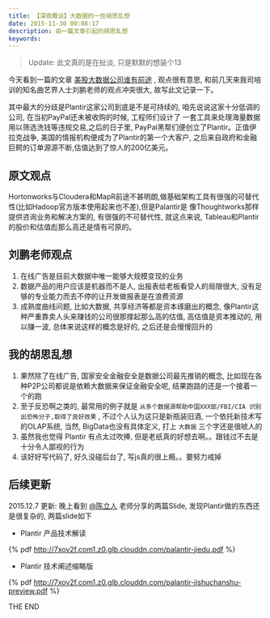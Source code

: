 ```yaml
---
title: 【深夜概谈】大数据的一些胡思乱想
date: 2015-11-30 00:08:17
description: 由一篇文章引起的胡思乱想
keywords:
---
```


> Update: 此文真的是在扯淡, 只是默默的想装个13


今天看到一篇的文章 [美股大数据公司谁有前途](http://www.douban.com/note/524648018/) , 观点很有意思, 和前几天来我司培训的知名曲艺界人士刘鹏老师的观点冲突很大, 故写此文记录一下。

其中最大的分歧是Plantir这家公司到底是不是可持续的, 咱先说说这家十分低调的公司, 在当初PayPal还未被收购的时候, 工程师们设计了
一套工具来处理海量数据用以筛选洗钱等违规交易,之后的日子里, PayPal黑帮们便创立了Plantir。正值伊拉克战争, 美国的情报机构便成为了Plantir的第一个大客户, 之后来自政府和金融巨鳄的订单源源不断,估值达到了惊人的200亿美元。

## 原文观点

Hortonworks与Cloudera和MapR前途不甚明朗,做基础架构工具有很强的可替代性(比如Hadoop官方版本使用起来也不差),但是Palantir是
像Thoughtworks那样提供咨询业务和解决方案的, 有很强的不可替代性, 就这点来说, Tableau和Plantir的股价和估值彪那么高还是情有可原的。

## 刘鹏老师观点

1. 在线广告是目前大数据中唯一能够大规模变现的业务
2. 数据产品的用户应该是机器而不是人, 出报表给老板看受人的局限很大, 没有足够的专业能力而去不停的让开发做报表是在浪费资源
3. 成熟度曲线问题, 比如大数据, 共享经济等都是资本琢磨出的概念, 像Plantir这种严重靠卖人头来赚钱的公司很那撑起那么高的估值, 高估值是资本推动的, 用以赚一波, 总体来说这样的概念是好的, 之后还是会慢慢回升的


## 我的胡思乱想

1. 果然除了在线广告, 国家安全金融安全是数据公司最先推销的概念, 比如现在各种P2P公司都说是依赖大数据来保证金融安全呢, 结果跑路的还是一个接着一个的跑
2. 至于反恐啊之类的, 最常用的例子就是 `从多个数据源帮助中国XXX部/FBI/CIA 识别出恐怖分子,取得了良好效果` , 不过个人认为这只是新瓶装旧酒, 一个依托新技术写的OLAP系统, 当然, BigData也没有具体定义, 打上 `大数据` 三个字还是很唬人的
3. 虽然我也觉得 Plantir 有点太过吹捧, 但是老纸真的好想去啊。。跟钱过不去是十分令人鄙视的行为
4. 该好好写代码了, 好久没碰后台了, 写js真的很上瘾。。要努力戒掉


## 后续更新

2015.12.7 更新: 晚上看到 [@陈立人](http://weibo.com/lirenchen) 老师分享的两篇Slide, 发现Plantir做的东西还是很复杂的, 两篇slide如下

+ Plantir 产品技术解读

{% pdf http://7xov2f.com1.z0.glb.clouddn.com/palantir-jiedu.pdf %}

+ Plantir 技术阐述缩略版

{% pdf http://7xov2f.com1.z0.glb.clouddn.com/palantir-jishuchanshu-preview.pdf %}



THE END
